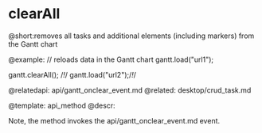 clearAll
=============
@short:removes all tasks and additional elements (including markers) from the Gantt chart
	


@example:
// reloads data in the Gantt chart
gantt.load("url1");

gantt.clearAll(); /*!*/
gantt.load("url2");/*!*/

@relatedapi:
	api/gantt_onclear_event.md
@related:
	desktop/crud_task.md

@template:	api_method
@descr:

Note, the method invokes the api/gantt_onclear_event.md event.
